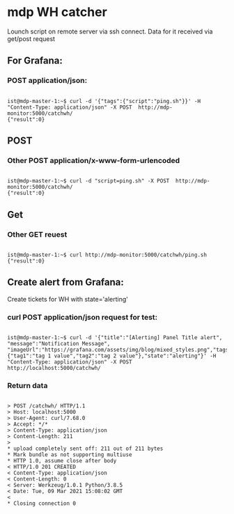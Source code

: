 # mdp WH catcher
Lounch script on remote server via ssh connect.
Data for it received via get/post request

## For Grafana:
### POST application/json:

<pre><code class="shell">
ist@mdp-master-1:~$ curl -d '{"tags":{"script":"ping.sh"}}' -H "Content-Type: application/json" -X POST  http://mdp-monitor:5000/catchwh/
{"result":0}
</code></pre>

## POST
### Other POST application/x-www-form-urlencoded

<pre><code class="shell">
ist@mdp-master-1:~$ curl -d "script=ping.sh" -X POST  http://mdp-monitor:5000/catchwh/
{"result":0}
</code></pre>
## Get
### Other GET reuest

<pre><code class="shell">
ist@mdp-master-1:~$ curl http://mdp-monitor:5000/catchwh/ping.sh
{"result":0}
</code></pre>


## Create alert from Grafana:
Create tickets for WH with state='alerting'


### curl POST application/json request for test:

<pre><code class="shell">
ist@mdp-master-1:~$ curl -d '{"title":"[Alerting] Panel Title alert", "message":"Notification Message", "imageUrl":"https://grafana.com/assets/img/blog/mixed_styles.png","tags":{"tag1":"tag 1 value","tag2":"tag 2 value"},"state":"alerting"}' -H "Content-Type: application/json" -X POST  http://localhost:5000/catchwh/
</code></pre>

### Return data

<pre><code class="shell">
> POST /catchwh/ HTTP/1.1
> Host: localhost:5000
> User-Agent: curl/7.68.0
> Accept: */*
> Content-Type: application/json
> Content-Length: 211
> 
* upload completely sent off: 211 out of 211 bytes
* Mark bundle as not supporting multiuse
* HTTP 1.0, assume close after body
< HTTP/1.0 201 CREATED
< Content-Type: application/json
< Content-Length: 0
< Server: Werkzeug/1.0.1 Python/3.8.5
< Date: Tue, 09 Mar 2021 15:08:02 GMT
< 
* Closing connection 0
</code></pre>
